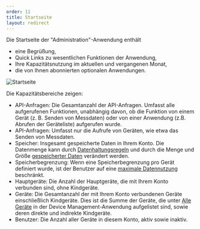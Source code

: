 ```yaml
---
order: 11
title: Startseite
layout: redirect
---
```



<a name="home"></a>

Die Startseite der "Administration"-Anwendung enthält

*   eine Begrüßung,
*   Quick Links zu wesentlichen Funktionen der Anwendung,
*   Ihre Kapazitätsnutzung im aktuellen und vergangenen Monat,
*   die von Ihnen abonnierten optionalen Anwendungen.

![Startseite](/guides/images/users-guide/Administration/Admin_Homescreen.png)

Die Kapazitätsbereiche zeigen:

*   API-Anfragen: Die Gesamtanzahl der API-Anfragen. Umfasst alle aufgerufenen Funktionen, unabhängig davon, ob die Funktion von einem Gerät (z. B. Senden von Messdaten) oder von einer Anwendung (z.B. Abrufen der Geräteliste) aufgerufen wurde.
*   API-Anfragen: Umfasst nur die Aufrufe von Geräten, wie etwa das Senden von Messdaten.
*   Speicher: Insgesamt gespeicherte Daten in Ihrem Konto. Die Datenmenge kann durch [Datenhaltungsregeln](#retention) und durch die Menge und Größe [gespeicherter Daten](#files) verändert werden.
*   Speicherbegrenzung: Wenn eine Speicherbegrenzung pro Gerät definiert wurde, ist der Benutzer auf eine [maximale Datennutzung](/guides#benutzerhandbuch/enterprise-edition#storage-quota) beschränkt.
*   Hauptgeräte: Die Anzahl der Hauptgeräte, die mit Ihrem Konto verbunden sind, ohne Kindgeräte.
*   Geräte: Die Gesamtanzahl der mit Ihrem Konto verbundenen Geräte einschließlich Kindgeräte. Dies ist die Summe der Geräte, die unter [Alle Geräte](/guides/users-guide/device-management#viewing-devices) in der Device Management-Anwendung aufgelistet sind, sowie deren direkte und indirekte Kindgeräte.
*   Benutzer: Die Anzahl aller Geräte in diesem Konto, aktiv sowie inaktiv.

